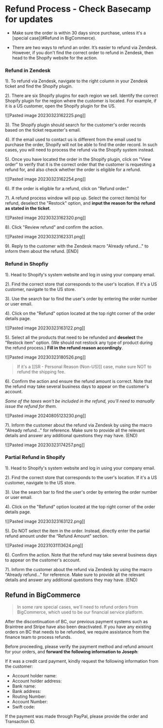 # Refund Process - Check Basecamp for updates
- Make sure the order is within 30 days since purchase, unless it's a [special case](#Refund in BigCommerce).

- There are two ways to refund an order. It’s easier to refund via Zendesk. However, if you don't find the correct order to refund in Zendesk, then head to the Shopify website for the action. 

### Refund in Zendesk

1). To refund via Zendesk, navigate to the right column in your Zendesk ticket and find the Shopify plugin.

2). There are six Shopify plugins for each region we sell. Identify the correct Shopify plugin for the region where the customer is located. For example, if it is a US customer, open the Shopify plugin for the US.
   
   ![[Pasted image 20230323162225.png]]
   
3). The Shopify plugin should search for the customer's order records based on the ticket requester's email.

4). If the email used to contact us is different from the email used to purchase the order, Shopify will not be able to find the order record. In such cases, you will need to process the refund via the Shopify system instead.

5). Once you have located the order in the Shopify plugin, click on "View order" to verify that it is the correct order that the customer is requesting a refund for, and also check whether the order is eligible for a refund.
   
   ![[Pasted image 20230323162254.png]]
   
6). If the order is eligible for a refund, click on "Refund order."

7). A refund process window will pop up. Select the correct item(s) for refund, deselect the "Restock" option, and **input the reason for the refund as stated in the ticket**.
   
   ![[Pasted image 20230323162320.png]]

8). Click "Review refund" and confirm the action.
   
   ![[Pasted image 20230323162331.png]]
   
9). Reply to the customer with the Zendesk macro "Already refund..." to inform them about the refund. [END]

  
### Refund in Shopfiy

1). Head to Shopify's system website and log in using your company email.

2). Find the correct store that corresponds to the user's location. If it's a US customer, navigate to the US store.

3). Use the search bar to find the user's order by entering the order number or user email.

4). Click on the "Refund" option located at the top right corner of the order details page.
   
![[Pasted image 20230323163122.png]]
   
5). Select all the products that need to be refunded and **deselect** the "Restock item" option. (We should not restock any type of product during the refund process.) **Fill in the refund reason accordingly**.
   
   ![[Pasted image 20230323180526.png]]
   
   > If it's a [[SR - Personal Reason (Non-US)]] case, make sure NOT to refund the shipping fee. 
   
6). Confirm the action and ensure the refund amount is correct. Note that the refund may take several business days to appear on the customer's account.

*Some of the taxes won't be included in the refund, you'll need to manually issue the refund for them.*

![[Pasted image 20240805123230.png]]


7). Inform the customer about the refund via Zendesk by using the macro "Already refund..." for reference. Make sure to provide all the relevant details and answer any additional questions they may have. (END)
   
   ![[Pasted image 20230323174257.png]]

### Partial Refund in Shopify

1). Head to Shopify's system website and log in using your company email.

2). Find the correct store that corresponds to the user's location. If it's a US customer, navigate to the US store.

3). Use the search bar to find the user's order by entering the order number or user email.

4). Click on the "Refund" option located at the top right corner of the order details page.
   
![[Pasted image 20230323163122.png]]
   
5). Do NOT select the item in the order. Instead, directly enter the partial refund amount under the “Refund Amount” section.
   
![[Pasted image 20231031113624.png]]
   
6). Confirm the action. Note that the refund may take several business days to appear on the customer's account.

7). Inform the customer about the refund via Zendesk by using the macro "Already refund..." for reference. Make sure to provide all the relevant details and answer any additional questions they may have. (END)

## Refund in BigCommerce

> In some rare special cases, we'll need to refund orders from BigCommerce, which used to be our financial service platform.

After the discontinuation of BC, our previous payment systems such as Braintree and Stripe have also been deactivated. If you have any existing orders on BC that needs to be refunded, we require assistance from the finance team to process refunds.

Before proceeding, please verify the payment method and refund amount for your orders, and **forward the following information to Joseph**:

If it was a credit card payment, kindly request the following information from the customer:

- Account holder name:
- Account holder address:
- Bank name:
- Bank address:
- Routing Number:
- Account Number:
- Swift code:

If the payment was made through PayPal, please provide the order and Transaction ID.